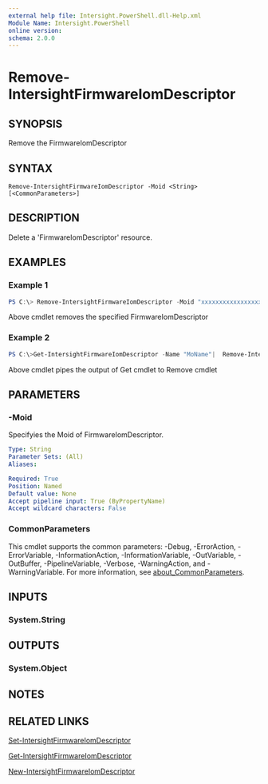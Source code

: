 ```yaml
---
external help file: Intersight.PowerShell.dll-Help.xml
Module Name: Intersight.PowerShell
online version:
schema: 2.0.0
---
```


# Remove-IntersightFirmwareIomDescriptor

## SYNOPSIS
Remove the FirmwareIomDescriptor

## SYNTAX

```
Remove-IntersightFirmwareIomDescriptor -Moid <String> [<CommonParameters>]
```

## DESCRIPTION
Delete a &apos;FirmwareIomDescriptor&apos; resource.

## EXAMPLES

### Example 1
```powershell
PS C:\> Remove-IntersightFirmwareIomDescriptor -Moid "xxxxxxxxxxxxxxxxxxxxxxxxxxx"
```
Above cmdlet removes the specified FirmwareIomDescriptor 

### Example 2
```powershell
PS C:\>Get-IntersightFirmwareIomDescriptor -Name "MoName"|  Remove-IntersightFirmwareIomDescriptor
```
Above cmdlet pipes the output of Get cmdlet to Remove cmdlet

## PARAMETERS

### -Moid
Specifyies the Moid of FirmwareIomDescriptor.

```yaml
Type: String
Parameter Sets: (All)
Aliases:

Required: True
Position: Named
Default value: None
Accept pipeline input: True (ByPropertyName)
Accept wildcard characters: False
```

### CommonParameters
This cmdlet supports the common parameters: -Debug, -ErrorAction, -ErrorVariable, -InformationAction, -InformationVariable, -OutVariable, -OutBuffer, -PipelineVariable, -Verbose, -WarningAction, and -WarningVariable. For more information, see [about_CommonParameters](http://go.microsoft.com/fwlink/?LinkID=113216).

## INPUTS

### System.String

## OUTPUTS

### System.Object
## NOTES

## RELATED LINKS

[Set-IntersightFirmwareIomDescriptor](./Set-IntersightFirmwareIomDescriptor.md)

[Get-IntersightFirmwareIomDescriptor](./Get-IntersightFirmwareIomDescriptor.md)

[New-IntersightFirmwareIomDescriptor](./New-IntersightFirmwareIomDescriptor.md)

